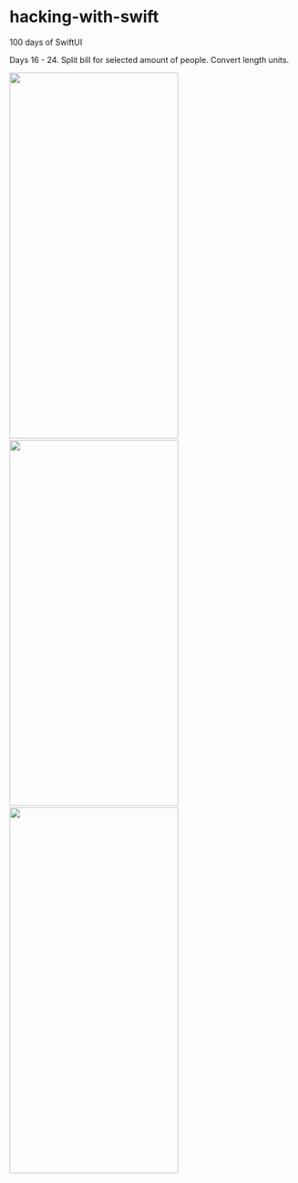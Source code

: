 # hacking-with-swift
100 days of SwiftUI

Days 16 - 24. Split bill for selected amount of people. Convert length units.
<p>
<img src="https://user-images.githubusercontent.com/14318712/131993827-1e73a709-a01c-4004-bb9f-4463207fc215.gif" width="296" height="640"/> &ensp; &ensp;                   <img src="https://user-images.githubusercontent.com/14318712/131993835-c131ab40-21de-4d95-b74d-c3af24431036.gif" width="296" height="640"/> &ensp; &ensp; 
<img src="https://user-images.githubusercontent.com/14318712/132141359-52cafa59-115f-41a5-b4c1-91b3d4302a22.gif" width="296" height="640"/>


